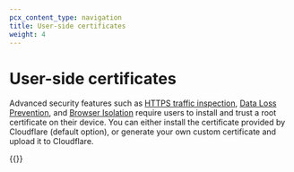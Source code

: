 ```yaml
---
pcx_content_type: navigation
title: User-side certificates
weight: 4
---
```


# User-side certificates

Advanced security features such as [HTTPS traffic inspection](/cloudflare-one/policies/filtering/http-policies/tls-decryption/), [Data Loss Prevention](/cloudflare-one/policies/filtering/http-policies/data-loss-prevention/), and [Browser Isolation](/cloudflare-one/policies/browser-isolation/) require users to install and trust a root certificate on their device. You can either install the certificate provided by Cloudflare (default option), or generate your own custom certificate and upload it to Cloudflare.

{{<directory-listing>}}
